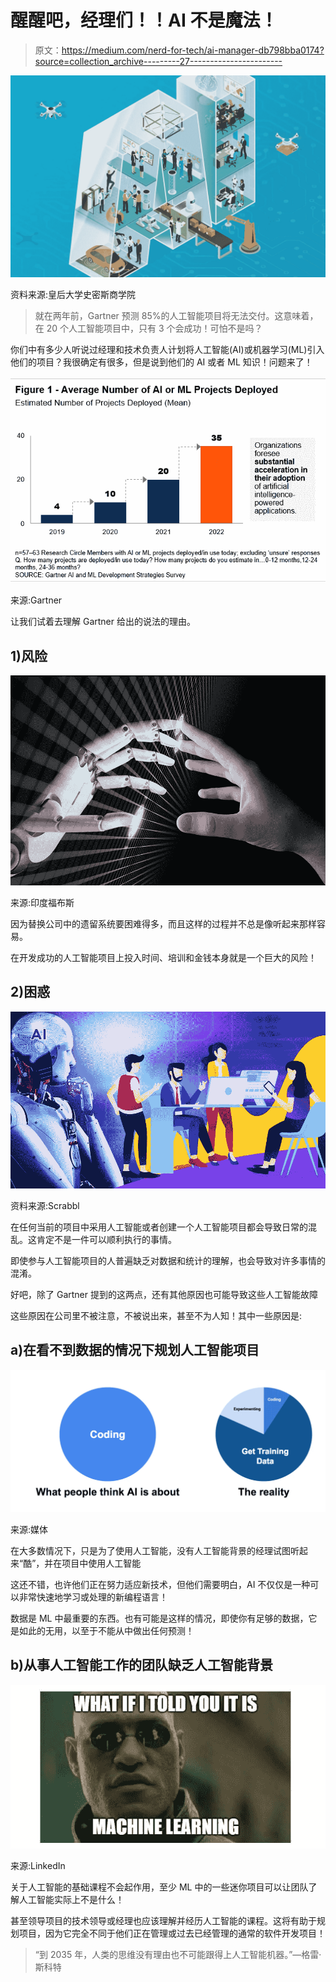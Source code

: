 # 醒醒吧，经理们！！AI 不是魔法！

> 原文：<https://medium.com/nerd-for-tech/ai-manager-db798bba0174?source=collection_archive---------27----------------------->

![](img/e91ac967c98ca526ab4c20d710c95134.png)

资料来源:皇后大学史密斯商学院

> 就在两年前，Gartner 预测 85%的人工智能项目将无法交付。这意味着，在 20 个人工智能项目中，只有 3 个会成功！可怕不是吗？

你们中有多少人听说过经理和技术负责人计划将人工智能(AI)或机器学习(ML)引入他们的项目？我很确定有很多，但是说到他们的 AI 或者 ML 知识！问题来了！

![](img/fc8d7c8e96e2d8a63d5c21c715c2db32.png)

来源:Gartner

让我们试着去理解 Gartner 给出的说法的理由。

## 1)风险

![](img/aaeee8da341927ae243b9e69857ad005.png)

来源:印度福布斯

因为替换公司中的遗留系统要困难得多，而且这样的过程并不总是像听起来那样容易。

在开发成功的人工智能项目上投入时间、培训和金钱本身就是一个巨大的风险！

## 2)困惑

![](img/a488e40cb2b254c7ae28881e86e3a431.png)

资料来源:Scrabbl

在任何当前的项目中采用人工智能或者创建一个人工智能项目都会导致日常的混乱。这肯定不是一件可以顺利执行的事情。

即使参与人工智能项目的人普遍缺乏对数据和统计的理解，也会导致对许多事情的混淆。

好吧，除了 Gartner 提到的这两点，还有其他原因也可能导致这些人工智能故障

这些原因在公司里不被注意，不被说出来，甚至不为人知！其中一些原因是:

## a)在看不到数据的情况下规划人工智能项目

![](img/c7b4e282c50ea748edae6603077d1610.png)

来源:媒体

在大多数情况下，只是为了使用人工智能，没有人工智能背景的经理试图听起来“酷”，并在项目中使用人工智能

这还不错，也许他们正在努力适应新技术，但他们需要明白，AI 不仅仅是一种可以非常快速地学习或处理的新编程语言！

数据是 ML 中最重要的东西。也有可能是这样的情况，即使你有足够的数据，它是如此的无用，以至于不能从中做出任何预测！

## b)从事人工智能工作的团队缺乏人工智能背景

![](img/551f2631dcfe3b6ba69c9aac1dbd088c.png)

来源:LinkedIn

关于人工智能的基础课程不会起作用，至少 ML 中的一些迷你项目可以让团队了解人工智能实际上不是什么！

甚至领导项目的技术领导或经理也应该理解并经历人工智能的课程。这将有助于规划项目，因为它完全不同于他们正在管理或过去已经管理的通常的软件开发项目！

> “到 2035 年，人类的思维没有理由也不可能跟得上人工智能机器。”—格雷·斯科特